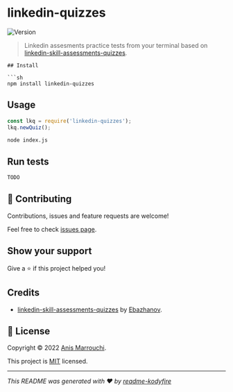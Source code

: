 # linkedin-quizzes
![Version](https://img.shields.io/badge/version-0.0.5-blue.svg?cacheSeconds=2592000)


> Linkedin assesments practice tests from your terminal based on [linkedin-skill-assessments-quizzes](https://github.com/Ebazhanov/linkedin-skill-assessments-quizzes).

```
## Install

```sh
npm install linkedin-quizzes
```

## Usage

```js
const lkq = require('linkedin-quizzes');
lkq.newQuiz();
```

```bash
node index.js
```


## Run tests

```sh
TODO
```

## 🤝 Contributing

Contributions, issues and feature requests are welcome!

Feel free to check [issues page](https://github.com/nooqta/linkedin-quizzes/issues). 

## Show your support

Give a ⭐️ if this project helped you!

## Credits

- [linkedin-skill-assessments-quizzes](https://github.com/Ebazhanov/linkedin-skill-assessments-quizzes) by [Ebazhanov](https://github.com/Ebazhanov).

## 📝 License

Copyright © 2022 [Anis Marrouchi](https://github.com/anis-marrouchi).

This project is [MIT](https://github.com/nooqta/linkedin-quizzes/blob/main/LICENSE) licensed.

***
_This README was generated with ❤️ by [readme-kodyfire](https://github.com/nooqta/readme-kodyfire)_
